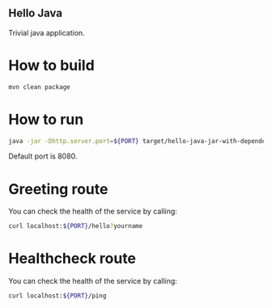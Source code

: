 ## Hello Java

Trivial java application.

# How to build

```sh
mvn clean package
```

# How to run

```sh
java -jar -Dhttp.server.port=${PORT} target/hello-java-jar-with-dependencies.jar
```

Default port is 8080.

# Greeting route

You can check the health of the service by calling:

```sh
curl localhost:${PORT}/hello?yourname
```


# Healthcheck route

You can check the health of the service by calling:

```sh
curl localhost:${PORT}/ping
```
